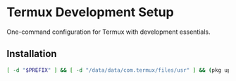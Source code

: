 # Termux Development Setup

One-command configuration for Termux with development essentials.

## Installation
```bash
[ -d "$PREFIX" ] && [ -d "/data/data/com.termux/files/usr" ] && (pkg update -y && pkg upgrade -y && pkg install git -y && termux-setup-storage) || (grep -q "Ubuntu" /etc/os-release 2>/dev/null && (apt update -y && apt upgrade -y && apt install git -y)) && git clone -b proot/ubuntu https://github.com/l4801015/termux-setup.git && cd termux-setup && chmod +x termux-setup.sh && ./termux-setup.sh && echo "Setup completed successfully!" || echo "Error: Setup failed"
```